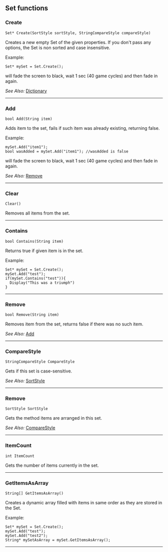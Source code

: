 ## Set functions

### Create

    Set* Create(SortStyle sortStyle, StringCompareStyle compareStyle)

Creates a new empty Set of the given properties. If you don't pass any options, the Set is non sorted and case insensitive.

Example:

    Set* mySet = Set.Create();

will fade the screen to black, wait 1 sec (40 game cycles) and then fade
in again.

*See Also:* [Dictionary](DictionaryFunctions#create)

---

### Add

    bool Add(String item)

Adds item to the set, fails if such item was already existing, returning false.

Example:

    mySet.Add("item1");
    bool wasAdded = mySet.Add("item1"); //wasAdded is false

will fade the screen to black, wait 1 sec (40 game cycles) and then fade
in again.

*See Also:* [Remove](SetFunctions#remove)

---

### Clear

    Clear()

Removes all items from the set.

---

### Contains

    bool Contains(String item)

Returns true if given item is in the set.

Example:

    Set* mySet = Set.Create();
    mySet.Add("test");
    if(mySet.Contains("test")){
      Display("This was a triumph")
    }


---

### Remove

    bool Remove(String item)

Removes item from the set, returns false if there was no such item.

*See Also:* [Add](SetFunctions#add)

---

### CompareStyle

    StringCompareStyle CompareStyle

Gets if this set is case-sensitive.

*See Also:* [SortStyle](SetFunctions#sortstyle)

---

### Remove

    SortStyle SortStyle

Gets the method items are arranged in this set.

*See Also:* [CompareStyle](SetFunctions#comparestyle)

---

### ItemCount

    int ItemCount

Gets the number of items currently in the set.

---

### GetItemsAsArray

    String[] GetItemsAsArray()

Creates a dynamic array filled with items in same order as they are stored in the Set.

Example:

    Set* mySet = Set.Create();
    mySet.Add("test");
    mySet.Add("test2");
    String* mySetAsArray = mySet.GetItemsAsArray();

---
